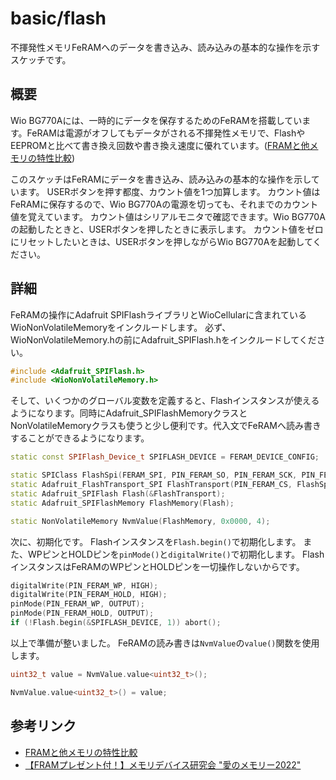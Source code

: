 # basic/flash

不揮発性メモリFeRAMへのデータを書き込み、読み込みの基本的な操作を示すスケッチです。

## 概要

Wio BG770Aには、一時的にデータを保存するためのFeRAMを搭載しています。FeRAMは電源がオフしてもデータがされる不揮発性メモリで、FlashやEEPROMと比べて書き換え回数や書き換え速度に優れています。([FRAMと他メモリの特性比較](https://pr.fujitsu.com/prir/jp/news/2004/10/25b.pdf))

このスケッチはFeRAMにデータを書き込み、読み込みの基本的な操作を示しています。
USERボタンを押す都度、カウント値を1つ加算します。
カウント値はFeRAMに保存するので、Wio BG770Aの電源を切っても、それまでのカウント値を覚えています。
カウント値はシリアルモニタで確認できます。Wio BG770Aの起動したときと、USERボタンを押したときに表示します。
カウント値をゼロにリセットしたいときは、USERボタンを押しながらWio BG770Aを起動してください。

## 詳細

FeRAMの操作にAdafruit SPIFlashライブラリとWioCellularに含まれているWioNonVolatileMemoryをインクルードします。
必ず、WioNonVolatileMemory.hの前にAdafruit_SPIFlash.hをインクルードしてください。

```cpp
#include <Adafruit_SPIFlash.h>
#include <WioNonVolatileMemory.h>
```

そして、いくつかのグローバル変数を定義すると、Flashインスタンスが使えるようになります。同時にAdafruit_SPIFlashMemoryクラスとNonVolatileMemoryクラスも使うと少し便利です。代入文でFeRAMへ読み書きすることができるようになります。

```cpp
static const SPIFlash_Device_t SPIFLASH_DEVICE = FERAM_DEVICE_CONFIG;

static SPIClass FlashSpi(FERAM_SPI, PIN_FERAM_SO, PIN_FERAM_SCK, PIN_FERAM_SI);
static Adafruit_FlashTransport_SPI FlashTransport(PIN_FERAM_CS, FlashSpi);
static Adafruit_SPIFlash Flash(&FlashTransport);
static Adafruit_SPIFlashMemory FlashMemory(Flash);

static NonVolatileMemory NvmValue(FlashMemory, 0x0000, 4);
```

次に、初期化です。
Flashインスタンスを`Flash.begin()`で初期化します。
また、WPピンとHOLDピンを`pinMode()`と`digitalWrite()`で初期化します。
FlashインスタンスはFeRAMのWPピンとHOLDピンを一切操作しないからです。

```cpp
digitalWrite(PIN_FERAM_WP, HIGH);
digitalWrite(PIN_FERAM_HOLD, HIGH);
pinMode(PIN_FERAM_WP, OUTPUT);
pinMode(PIN_FERAM_HOLD, OUTPUT);
if (!Flash.begin(&SPIFLASH_DEVICE, 1)) abort();
```

以上で準備が整いました。
FeRAMの読み書きは`NvmValue`の`value()`関数を使用します。

```cpp
uint32_t value = NvmValue.value<uint32_t>();
```
```cpp
NvmValue.value<uint32_t>() = value;
```

## 参考リンク

* [FRAMと他メモリの特性比較](https://pr.fujitsu.com/prir/jp/news/2004/10/25b.pdf)
* [【FRAMプレゼント付！】メモリデバイス研究会 "愛のメモリー2022"](https://www.youtube.com/watch?v=biCdC61ESi8)
